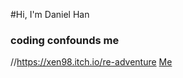 #Hi, I'm Daniel Han
### coding confounds me
//https://xen98.itch.io/re-adventure
[Me](https://66.media.tumblr.com/11578a122bcf19d0ce8e0878b5e67505/tumblr_pl29165tKB1t1iji2_540.png)